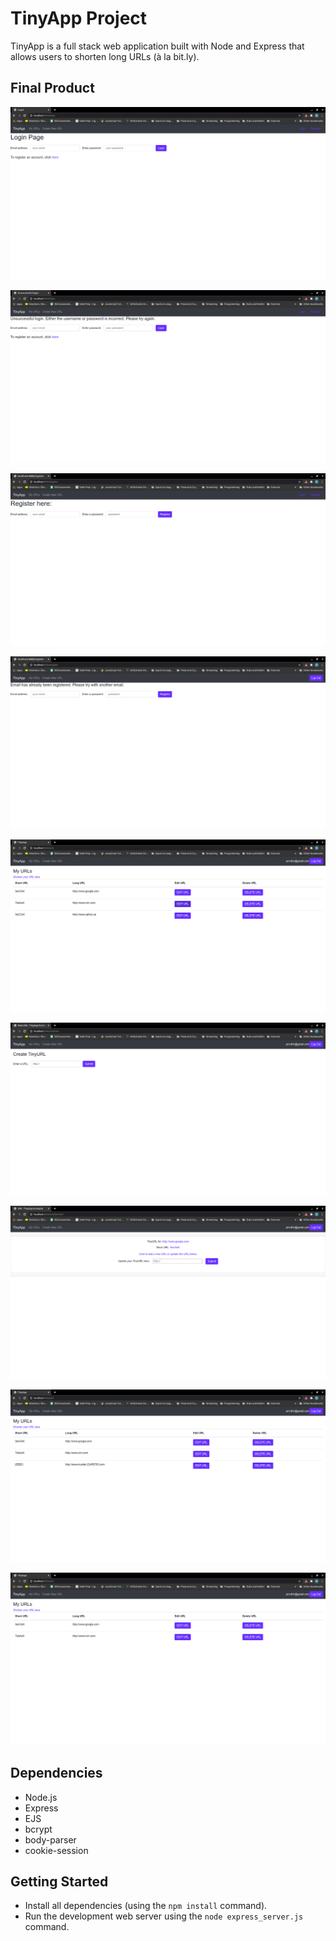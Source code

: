 # TinyApp Project

TinyApp is a full stack web application built with Node and Express that allows users to shorten long URLs (à la bit.ly).

## Final Product

!["Login Page"](https://github.com/prnvthir14/tinyapp/blob/master/docs/login.png)

!["Bad Login Attempt"](https://github.com/prnvthir14/tinyapp/blob/master/docs/badLogin.png)

!["Registration Page"](https://github.com/prnvthir14/tinyapp/blob/master/docs/register.png)

!["Bad Registration - email in user"](https://github.com/prnvthir14/tinyapp/blob/master/docs/badRegistrationEmailInUSe.png)

!["Urls Landing page "](https://github.com/prnvthir14/tinyapp/blob/master/docs/urlsLandingPage.png)

!["Add a new URL"](https://github.com/prnvthir14/tinyapp/blob/master/docs/addNewURL.png)

!["Edit existing entry"](https://github.com/prnvthir14/tinyapp/blob/master/docs/urlsEditPage.png?raw=true)

!["URLS page after adding new URL"](https://github.com/prnvthir14/tinyapp/blob/master/docs/urlsAfterAddingURL.png)

!["URLS page after adding new URL"](https://github.com/prnvthir14/tinyapp/blob/master/docs/urlsAfterDelete.png)


## Dependencies

- Node.js
- Express
- EJS
- bcrypt
- body-parser
- cookie-session

## Getting Started

- Install all dependencies (using the `npm install` command).
- Run the development web server using the `node express_server.js` command.
